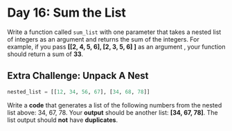# Day 16:  Sum the List  

Write  a function called `sum_list`  with one parameter that takes a
nested list of integers as an argument and returns the sum of the
integers. For example, if you pass __\[\[2, 4, 5, 6], \[2, 3, 5, 6] ]__ as an
argument , your function should return a sum of __33__.

## Extra Challenge: Unpack A Nest

```python
nested_list = [[12, 34, 56, 67], [34, 68, 78]] 
```

Write a __code__ that generates a list of the following numbers from the nested list above: 34, 67, 78. Your __output__ should be another list: __\[34, 67, 78]__. The list output should __not__ have __duplicates__.
